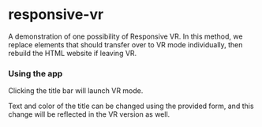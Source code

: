 # responsive-vr
A demonstration of one possibility of Responsive VR.  In this method, we replace elements that should transfer over to VR mode individually, then rebuild the HTML website if leaving VR.


### Using the app

Clicking the title bar will launch VR mode.

Text and color of the title can be changed using the provided form, and this change will be reflected in the VR version as well.
